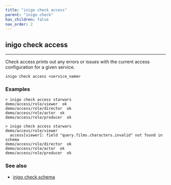 ```yaml
---
title: "inigo check access"
parent: "inigo check"
has_children: false
nav_order: 2
---
```


## inigo check access
---
Check access prints out any errors or issues with the current access configuration for a given service.

```
inigo check access <service_name>
```

### Examples
```
> inigo check access starwars
demo/access/role/viewer  ok
demo/access/role/director  ok
demo/access/role/actor  ok
demo/access/role/producer  ok

> inigo check access starwars
demo/access/role/viewer
  access[viewer]: field "query.films.characters.invalid" not found in schema
demo/access/role/director  ok
demo/access/role/actor  ok
demo/access/role/producer  ok
```

### See also
- [inigo check schema](/cli_inigo_check_schema.html)
